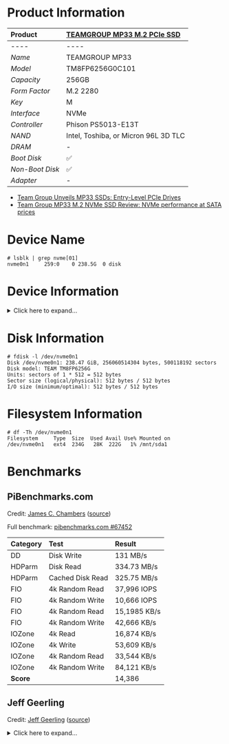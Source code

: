 # Product Information

| Product | [TEAMGROUP MP33 M.2 PCIe SSD](https://www.teamgroupinc.com/en/product/mp33) |
|:-|:-|
|----|----|
| *Name* | TEAMGROUP MP33 |
| *Model* | TM8FP6256G0C101 |
| *Capacity* | 256GB |
| *Form Factor* | M.2 2280 |
| *Key* | M |
| *Interface* | NVMe |
| *Controller* | Phison PS5013-E13T |
| *NAND* | Intel, Toshiba, or Micron 96L 3D TLC |
| *DRAM* | - |
| *Boot Disk* | :white_check_mark: |
| *Non-Boot Disk* | :white_check_mark: |
| *Adapter* | - |

* [Team Group Unveils MP33 SSDs: Entry-Level PCIe Drives](https://www.anandtech.com/show/14927/team-group-unveils-mp33-ssds-entrylevel-pcie-drives)
* [Team Group MP33 M.2 NVMe SSD Review: NVMe performance at SATA prices](https://www.tomshardware.com/reviews/team-group-mp33-m2-nvme-ssd)

# Device Name

```
# lsblk | grep nvme[01]
nvme0n1     259:0    0 238.5G  0 disk 
```

# Device Information

<details>
  <summary>Click here to expand...</summary>
  
  ```
  # lspci -vvv -s 01:00.0
  01:00.0 Non-Volatile memory controller: Phison Electronics Corporation PS5013 E13 NVMe Controller (rev 01) (prog-if 02 [NVM Express])
    Subsystem: Phison Electronics Corporation PS5013 E13 NVMe Controller
    Control: I/O- Mem+ BusMaster+ SpecCycle- MemWINV- VGASnoop- ParErr- Stepping- SERR- FastB2B- DisINTx+
    Status: Cap+ 66MHz- UDF- FastB2B- ParErr- DEVSEL=fast >TAbort- <TAbort- <MAbort- >SERR- <PERR- INTx-
    Latency: 0
    Interrupt: pin A routed to IRQ 63
    Region 0: Memory at 600000000 (64-bit, non-prefetchable) [size=16K]
    Capabilities: [80] Express (v2) Endpoint, MSI 00
      DevCap:	MaxPayload 256 bytes, PhantFunc 0, Latency L0s unlimited, L1 unlimited
        ExtTag+ AttnBtn- AttnInd- PwrInd- RBE+ FLReset+ SlotPowerLimit 0.000W
      DevCtl:	CorrErr- NonFatalErr- FatalErr- UnsupReq-
        RlxdOrd+ ExtTag+ PhantFunc- AuxPwr- NoSnoop+ FLReset-
        MaxPayload 128 bytes, MaxReadReq 512 bytes
      DevSta:	CorrErr- NonFatalErr- FatalErr- UnsupReq- AuxPwr- TransPend-
      LnkCap:	Port #1, Speed 8GT/s, Width x4, ASPM L1, Exit Latency L1 unlimited
        ClockPM- Surprise- LLActRep- BwNot- ASPMOptComp+
      LnkCtl:	ASPM Disabled; RCB 64 bytes, Disabled- CommClk+
        ExtSynch- ClockPM- AutWidDis- BWInt- AutBWInt-
      LnkSta:	Speed 5GT/s (downgraded), Width x1 (downgraded)
        TrErr- Train- SlotClk+ DLActive- BWMgmt- ABWMgmt-
      DevCap2: Completion Timeout: Range ABCD, TimeoutDis+ NROPrPrP- LTR+
        10BitTagComp- 10BitTagReq- OBFF Not Supported, ExtFmt+ EETLPPrefix-
        EmergencyPowerReduction Not Supported, EmergencyPowerReductionInit-
        FRS- TPHComp- ExtTPHComp-
        AtomicOpsCap: 32bit- 64bit- 128bitCAS-
      DevCtl2: Completion Timeout: 50us to 50ms, TimeoutDis- LTR+ OBFF Disabled,
        AtomicOpsCtl: ReqEn-
      LnkCap2: Supported Link Speeds: 2.5-8GT/s, Crosslink- Retimer- 2Retimers- DRS-
      LnkCtl2: Target Link Speed: 8GT/s, EnterCompliance- SpeedDis-
        Transmit Margin: Normal Operating Range, EnterModifiedCompliance- ComplianceSOS-
        Compliance De-emphasis: -6dB
      LnkSta2: Current De-emphasis Level: -3.5dB, EqualizationComplete- EqualizationPhase1-
        EqualizationPhase2- EqualizationPhase3- LinkEqualizationRequest-
        Retimer- 2Retimers- CrosslinkRes: unsupported
    Capabilities: [d0] MSI-X: Enable+ Count=9 Masked-
      Vector table: BAR=0 offset=00002000
      PBA: BAR=0 offset=00003000
    Capabilities: [e0] MSI: Enable- Count=1/8 Maskable+ 64bit+
      Address: 0000000000000000  Data: 0000
      Masking: 00000000  Pending: 00000000
    Capabilities: [f8] Power Management version 3
      Flags: PMEClk- DSI- D1- D2- AuxCurrent=0mA PME(D0-,D1-,D2-,D3hot-,D3cold-)
      Status: D0 NoSoftRst+ PME-Enable- DSel=0 DScale=0 PME-
    Capabilities: [100 v1] Latency Tolerance Reporting
      Max snoop latency: 0ns
      Max no snoop latency: 0ns
    Capabilities: [110 v1] L1 PM Substates
      L1SubCap: PCI-PM_L1.2+ PCI-PM_L1.1+ ASPM_L1.2+ ASPM_L1.1+ L1_PM_Substates+
          PortCommonModeRestoreTime=10us PortTPowerOnTime=220us
      L1SubCtl1: PCI-PM_L1.2- PCI-PM_L1.1- ASPM_L1.2- ASPM_L1.1-
          T_CommonMode=0us LTR1.2_Threshold=229376ns
      L1SubCtl2: T_PwrOn=220us
    Capabilities: [200 v2] Advanced Error Reporting
      UESta:	DLP- SDES- TLP- FCP- CmpltTO- CmpltAbrt- UnxCmplt- RxOF- MalfTLP- ECRC- UnsupReq- ACSViol-
      UEMsk:	DLP- SDES- TLP- FCP- CmpltTO- CmpltAbrt- UnxCmplt- RxOF- MalfTLP- ECRC- UnsupReq- ACSViol-
      UESvrt:	DLP+ SDES- TLP- FCP+ CmpltTO- CmpltAbrt- UnxCmplt- RxOF- MalfTLP+ ECRC- UnsupReq- ACSViol-
      CESta:	RxErr- BadTLP- BadDLLP- Rollover- Timeout- AdvNonFatalErr-
      CEMsk:	RxErr- BadTLP- BadDLLP- Rollover- Timeout- AdvNonFatalErr+
      AERCap:	First Error Pointer: 00, ECRCGenCap- ECRCGenEn- ECRCChkCap+ ECRCChkEn-
        MultHdrRecCap- MultHdrRecEn- TLPPfxPres- HdrLogCap-
      HeaderLog: 00000000 00000000 00000000 00000000
    Capabilities: [300 v1] Secondary PCI Express
      LnkCtl3: LnkEquIntrruptEn- PerformEqu-
      LaneErrStat: 0
    Kernel driver in use: nvme
  ```
</details>

# Disk Information

```
# fdisk -l /dev/nvme0n1
Disk /dev/nvme0n1: 238.47 GiB, 256060514304 bytes, 500118192 sectors
Disk model: TEAM TM8FP6256G                         
Units: sectors of 1 * 512 = 512 bytes
Sector size (logical/physical): 512 bytes / 512 bytes
I/O size (minimum/optimal): 512 bytes / 512 bytes
```

# Filesystem Information

```
# df -Th /dev/nvme0n1
Filesystem     Type  Size  Used Avail Use% Mounted on
/dev/nvme0n1   ext4  234G   28K  222G   1% /mnt/sda1
```

# Benchmarks

## PiBenchmarks.com

Credit: [James C. Chambers](https://jamesachambers.com/) ([source](https://raw.githubusercontent.com/TheRemote/PiBenchmarks/master/Storage.sh))

Full benchmark: [pibenchmarks.com #67452](https://pibenchmarks.com/benchmark/67452/)

| Category | Test | Result |
|:-|:-|:-|
| DD | Disk Write | 131 MB/s |
| HDParm | Disk Read | 334.73 MB/s |
| HDParm | Cached Disk Read | 325.75 MB/s |
| FIO | 4k Random Read | 37,996 IOPS |
| FIO | 4k Random Write | 10,666 IOPS |
| FIO | 4k Random Read | 15,1985 KB/s |
| FIO | 4k Random Write | 42,666 KB/s |
| IOZone | 4k Read | 16,874 KB/s |
| IOZone | 4k Write | 53,609 KB/s |
| IOZone | 4k Random Read | 33,544 KB/s |
| IOZone | 4k Random Write | 84,121 KB/s |
| **Score** | | 14,386 |

## Jeff Geerling

Credit: [Jeff Geerling](https://www.jeffgeerling.com/) ([source](https://raw.githubusercontent.com/geerlingguy/pi-cluster/master/benchmarks/disk-benchmark.sh))

<details>
  <summary>Click here to expand...</summary>

  ```
  # DEVICE_UNDER_TEST=/dev/nvme0n1 ./disk-benchmark.sh

  Raspberry Pi disk benchmarks
  Running fio sequential read test...
  fio-rand-read-sequential: (g=0): rw=read, bs=(R) 1024KiB-1024KiB, (W) 1024KiB-1024KiB, (T) 1024KiB-1024KiB, ioengine=libaio, iodepth=64
  ...
  fio-3.25
  Starting 4 processes
  Jobs: 4 (f=4): [R(4)][27.3%][r=394MiB/s][r=393 IOPS][eta 00m:08s]
  Jobs: 4 (f=4): [R(4)][36.4%][r=388MiB/s][r=387 IOPS][eta 00m:07s]
  Jobs: 4 (f=4): [R(4)][45.5%][r=394MiB/s][r=393 IOPS][eta 00m:06s]
  Jobs: 4 (f=4): [R(4)][54.5%][r=393MiB/s][r=393 IOPS][eta 00m:05s]
  Jobs: 4 (f=4): [R(4)][63.6%][r=386MiB/s][r=386 IOPS][eta 00m:04s]
  Jobs: 4 (f=4): [R(4)][72.7%][r=397MiB/s][r=397 IOPS][eta 00m:03s]
  Jobs: 4 (f=4): [R(4)][81.8%][r=389MiB/s][r=389 IOPS][eta 00m:02s]
  Jobs: 4 (f=4): [R(4)][90.9%][r=388MiB/s][r=388 IOPS][eta 00m:01s]
  Jobs: 4 (f=4): [R(4)][100.0%][r=393MiB/s][r=392 IOPS][eta 00m:00s]
  fio-rand-read-sequential: (groupid=0, jobs=4): err= 0: pid=1175: Mon Feb 20 16:57:05 2023
    read: IOPS=390, BW=390MiB/s (409MB/s)(4166MiB/10678msec)
      slat (usec): min=122, max=4294, avg=382.78, stdev=589.62
      clat (msec): min=129, max=1628, avg=643.86, stdev=176.77
      lat (msec): min=132, max=1628, avg=644.25, stdev=176.46
      clat percentiles (msec):
      |  1.00th=[  150],  5.00th=[  401], 10.00th=[  489], 20.00th=[  502],
      | 30.00th=[  651], 40.00th=[  651], 50.00th=[  651], 60.00th=[  651],
      | 70.00th=[  651], 80.00th=[  667], 90.00th=[  844], 95.00th=[  978],
      | 99.00th=[ 1318], 99.50th=[ 1485], 99.90th=[ 1603], 99.95th=[ 1620],
      | 99.99th=[ 1636]
    bw (  KiB/s): min=323584, max=472822, per=100.00%, avg=400511.70, stdev=14532.74, samples=80
    iops        : min=  316, max=  461, avg=390.00, stdev=14.20, samples=80
    lat (msec)   : 250=3.17%, 500=11.38%, 750=73.69%, 1000=9.75%, 2000=2.02%
    cpu          : usr=0.10%, sys=4.30%, ctx=4213, majf=0, minf=65641
    IO depths    : 1=0.1%, 2=0.2%, 4=0.4%, 8=0.8%, 16=1.5%, 32=3.1%, >=64=94.0%
      submit    : 0=0.0%, 4=100.0%, 8=0.0%, 16=0.0%, 32=0.0%, 64=0.0%, >=64=0.0%
      complete  : 0=0.0%, 4=99.9%, 8=0.0%, 16=0.0%, 32=0.0%, 64=0.1%, >=64=0.0%
      issued rwts: total=4166,0,0,0 short=0,0,0,0 dropped=0,0,0,0
      latency   : target=0, window=0, percentile=100.00%, depth=64

  Run status group 0 (all jobs):
    READ: bw=390MiB/s (409MB/s), 390MiB/s-390MiB/s (409MB/s-409MB/s), io=4166MiB (4368MB), run=10678-10678msec

  Disk stats (read/write):
    nvme0n1: ios=16655/148, merge=0/8, ticks=10397372/68785, in_queue=10466805, util=99.39%

  Running iozone 1024K random read and write tests...
    Iozone: Performance Test of File I/O
            Version $Revision: 3.492 $
      Compiled for 64 bit mode.
      Build: linux-arm 

    Contributors:William Norcott, Don Capps, Isom Crawford, Kirby Collins
                Al Slater, Scott Rhine, Mike Wisner, Ken Goss
                Steve Landherr, Brad Smith, Mark Kelly, Dr. Alain CYR,
                Randy Dunlap, Mark Montague, Dan Million, Gavin Brebner,
                Jean-Marc Zucconi, Jeff Blomberg, Benny Halevy, Dave Boone,
                Erik Habbinga, Kris Strecker, Walter Wong, Joshua Root,
                Fabrice Bacchella, Zhenghua Xue, Qin Li, Darren Sawyer,
                Vangel Bojaxhi, Ben England, Vikentsi Lapa,
                Alexey Skidanov, Sudhir Kumar.

    Run began: Mon Feb 20 16:57:05 2023

    Include fsync in write timing
    O_DIRECT feature enabled
    Auto Mode
    File size set to 102400 kB
    Record Size 1024 kB
    Command line used: ./iozone -e -I -a -s 100M -r 1024k -i 0 -i 2 -f /mnt/sda1/iozone
    Output is in kBytes/sec
    Time Resolution = 0.000001 seconds.
    Processor cache size set to 1024 kBytes.
    Processor cache line size set to 32 bytes.
    File stride size set to 17 * record size.
                                                                random    random     bkwd    record    stride                                    
                kB  reclen    write  rewrite    read    reread    read     write     read   rewrite      read   fwrite frewrite    fread  freread
            102400    1024   361344   348280                     330233   363746                                                                

  iozone test complete.

  Running iozone 4K random read and write tests...
    Iozone: Performance Test of File I/O
            Version $Revision: 3.492 $
      Compiled for 64 bit mode.
      Build: linux-arm 

    Contributors:William Norcott, Don Capps, Isom Crawford, Kirby Collins
                Al Slater, Scott Rhine, Mike Wisner, Ken Goss
                Steve Landherr, Brad Smith, Mark Kelly, Dr. Alain CYR,
                Randy Dunlap, Mark Montague, Dan Million, Gavin Brebner,
                Jean-Marc Zucconi, Jeff Blomberg, Benny Halevy, Dave Boone,
                Erik Habbinga, Kris Strecker, Walter Wong, Joshua Root,
                Fabrice Bacchella, Zhenghua Xue, Qin Li, Darren Sawyer,
                Vangel Bojaxhi, Ben England, Vikentsi Lapa,
                Alexey Skidanov, Sudhir Kumar.

    Run began: Mon Feb 20 16:57:06 2023

    Include fsync in write timing
    O_DIRECT feature enabled
    Auto Mode
    File size set to 102400 kB
    Record Size 4 kB
    Command line used: ./iozone -e -I -a -s 100M -r 4k -i 0 -i 2 -f /mnt/sda1/iozone
    Output is in kBytes/sec
    Time Resolution = 0.000001 seconds.
    Processor cache size set to 1024 kBytes.
    Processor cache line size set to 32 bytes.
    File stride size set to 17 * record size.
                                                                random    random     bkwd    record    stride                                    
                kB  reclen    write  rewrite    read    reread    read     write     read   rewrite      read   fwrite frewrite    fread  freread
            102400       4    52069    82526                      37572    79182                                                                

  iozone test complete.

  Disk benchmark complete!
  ```
</details>
